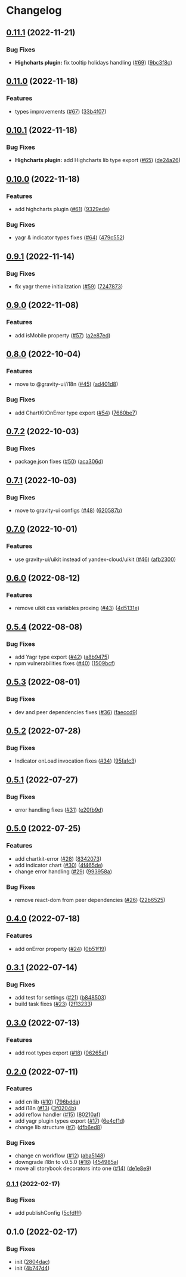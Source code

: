 # Changelog

## [0.11.1](https://github.com/gravity-ui/chartkit/compare/v0.11.0...v0.11.1) (2022-11-21)


### Bug Fixes

* **Highcharts plugin:** fix tooltip holidays handling ([#69](https://github.com/gravity-ui/chartkit/issues/69)) ([9bc3f8c](https://github.com/gravity-ui/chartkit/commit/9bc3f8c7a62d3b269626be87a46de1d8a6949f57))

## [0.11.0](https://github.com/gravity-ui/chartkit/compare/v0.10.1...v0.11.0) (2022-11-18)


### Features

* types improvements ([#67](https://github.com/gravity-ui/chartkit/issues/67)) ([33b4f07](https://github.com/gravity-ui/chartkit/commit/33b4f07a24abdfde52005ddbbf17fb7a25817beb))

## [0.10.1](https://github.com/gravity-ui/chartkit/compare/v0.10.0...v0.10.1) (2022-11-18)


### Bug Fixes

* **Highcharts plugin:** add Highcharts lib type export ([#65](https://github.com/gravity-ui/chartkit/issues/65)) ([de24a26](https://github.com/gravity-ui/chartkit/commit/de24a264197441b21261438808838e5fbd0a8402))

## [0.10.0](https://github.com/gravity-ui/chartkit/compare/v0.9.1...v0.10.0) (2022-11-18)


### Features

* add highcharts plugin ([#61](https://github.com/gravity-ui/chartkit/issues/61)) ([9329ede](https://github.com/gravity-ui/chartkit/commit/9329edeaba8c4ef84b1fc30bb7196ba350dc3abd))


### Bug Fixes

* yagr & indicator types fixes ([#64](https://github.com/gravity-ui/chartkit/issues/64)) ([479c552](https://github.com/gravity-ui/chartkit/commit/479c552f5ce1890451f3f104fc8efb730f2baf67))

## [0.9.1](https://github.com/gravity-ui/chartkit/compare/v0.9.0...v0.9.1) (2022-11-14)


### Bug Fixes

* fix yagr theme initialization ([#59](https://github.com/gravity-ui/chartkit/issues/59)) ([7247873](https://github.com/gravity-ui/chartkit/commit/724787380b8d81f6dfdaae1f6e5c1b806af32e3c))

## [0.9.0](https://github.com/gravity-ui/chartkit/compare/v0.8.0...v0.9.0) (2022-11-08)


### Features

* add isMobile property ([#57](https://github.com/gravity-ui/chartkit/issues/57)) ([a2e87ed](https://github.com/gravity-ui/chartkit/commit/a2e87edf1d05705fb92c2571b5a71496c48d9215))

## [0.8.0](https://github.com/gravity-ui/chartkit/compare/v0.7.2...v0.8.0) (2022-10-04)


### Features

* move to @gravity-ui/i18n ([#45](https://github.com/gravity-ui/chartkit/issues/45)) ([ad401d8](https://github.com/gravity-ui/chartkit/commit/ad401d85bf50ab4ceb0ae8a837c4b11cd36a4acd))


### Bug Fixes

* add ChartKitOnError type export ([#54](https://github.com/gravity-ui/chartkit/issues/54)) ([7660be7](https://github.com/gravity-ui/chartkit/commit/7660be756cd3ec1057aa9fd4bb45226c9632e80f))

## [0.7.2](https://github.com/gravity-ui/chartkit/compare/v0.7.1...v0.7.2) (2022-10-03)


### Bug Fixes

* package.json fixes ([#50](https://github.com/gravity-ui/chartkit/issues/50)) ([aca306d](https://github.com/gravity-ui/chartkit/commit/aca306dc8872951a48c1db0362ae1912138d72ed))

## [0.7.1](https://github.com/gravity-ui/chartkit/compare/v0.7.0...v0.7.1) (2022-10-03)


### Bug Fixes

* move to gravity-ui configs ([#48](https://github.com/gravity-ui/chartkit/issues/48)) ([620587b](https://github.com/gravity-ui/chartkit/commit/620587b41febade698f12e67506aab683934e7b3))

## [0.7.0](https://github.com/yandex-cloud/chartkit/compare/v0.6.0...v0.7.0) (2022-10-01)


### Features

* use gravity-ui/uikit instead of yandex-cloud/uikit ([#46](https://github.com/yandex-cloud/chartkit/issues/46)) ([afb2300](https://github.com/yandex-cloud/chartkit/commit/afb230036bb26573159e5f03e0972653b6692d86))

## [0.6.0](https://github.com/yandex-cloud/chartkit/compare/v0.5.4...v0.6.0) (2022-08-12)


### Features

* remove uikit css variables proxing ([#43](https://github.com/yandex-cloud/chartkit/issues/43)) ([4d5131e](https://github.com/yandex-cloud/chartkit/commit/4d5131e0d77270e44bef94f0ba05c9fc5c317704))

## [0.5.4](https://github.com/yandex-cloud/chartkit/compare/v0.5.3...v0.5.4) (2022-08-08)


### Bug Fixes

* add Yagr type export ([#42](https://github.com/yandex-cloud/chartkit/issues/42)) ([a8b9475](https://github.com/yandex-cloud/chartkit/commit/a8b94755bbb0d42652db3e4266e0ca04481ad99f))
* npm vulnerabilities fixes ([#40](https://github.com/yandex-cloud/chartkit/issues/40)) ([1509bcf](https://github.com/yandex-cloud/chartkit/commit/1509bcf87a50d9281c3ea47074c694db429ad5d4))

## [0.5.3](https://github.com/yandex-cloud/chartkit/compare/v0.5.2...v0.5.3) (2022-08-01)


### Bug Fixes

* dev and peer dependencies fixes ([#36](https://github.com/yandex-cloud/chartkit/issues/36)) ([faeccd9](https://github.com/yandex-cloud/chartkit/commit/faeccd9aca9b84ee02edeadef3db2d2abeedb143))

## [0.5.2](https://github.com/yandex-cloud/chartkit/compare/v0.5.1...v0.5.2) (2022-07-28)


### Bug Fixes

* Indicator onLoad invocation fixes ([#34](https://github.com/yandex-cloud/chartkit/issues/34)) ([95fafc3](https://github.com/yandex-cloud/chartkit/commit/95fafc381bbafe47173f802310a67e7ced243d80))

## [0.5.1](https://github.com/yandex-cloud/chartkit/compare/v0.5.0...v0.5.1) (2022-07-27)


### Bug Fixes

* error handling fixes ([#31](https://github.com/yandex-cloud/chartkit/issues/31)) ([e20fb9d](https://github.com/yandex-cloud/chartkit/commit/e20fb9df1d811efa08a8a68110b1a6819a384af4))

## [0.5.0](https://github.com/yandex-cloud/chartkit/compare/v0.4.0...v0.5.0) (2022-07-25)


### Features

* add chartkit-error ([#28](https://github.com/yandex-cloud/chartkit/issues/28)) ([8342073](https://github.com/yandex-cloud/chartkit/commit/83420738dd431fa1ce2b96f18631f84ca36ed4af))
* add indicator chart ([#30](https://github.com/yandex-cloud/chartkit/issues/30)) ([4f465de](https://github.com/yandex-cloud/chartkit/commit/4f465de3afdee721f96868d975f3aee647177f76))
* change error handling ([#29](https://github.com/yandex-cloud/chartkit/issues/29)) ([993958a](https://github.com/yandex-cloud/chartkit/commit/993958a68e1c4376e037bd006d6b19f013b58cfb))


### Bug Fixes

* remove react-dom from peer dependencies ([#26](https://github.com/yandex-cloud/chartkit/issues/26)) ([22b6525](https://github.com/yandex-cloud/chartkit/commit/22b6525c767104e56cc51cf5dee5340253f7c080))

## [0.4.0](https://github.com/yandex-cloud/chartkit/compare/v0.3.1...v0.4.0) (2022-07-18)


### Features

* add onError property ([#24](https://github.com/yandex-cloud/chartkit/issues/24)) ([0b51f19](https://github.com/yandex-cloud/chartkit/commit/0b51f195612cb80ab8e40b5d115eb7650f986888))

## [0.3.1](https://github.com/yandex-cloud/chartkit/compare/v0.3.0...v0.3.1) (2022-07-14)


### Bug Fixes

* add test for settings ([#21](https://github.com/yandex-cloud/chartkit/issues/21)) ([b848503](https://github.com/yandex-cloud/chartkit/commit/b8485032d9ab14edda0a8f193f9174e3a6c687bf))
* build task fixes ([#23](https://github.com/yandex-cloud/chartkit/issues/23)) ([2f13233](https://github.com/yandex-cloud/chartkit/commit/2f13233005d8fe7d10d496464ec3aed0a9ea5743))

## [0.3.0](https://github.com/yandex-cloud/chartkit/compare/v0.2.0...v0.3.0) (2022-07-13)


### Features

* add root types export ([#18](https://github.com/yandex-cloud/chartkit/issues/18)) ([06265a1](https://github.com/yandex-cloud/chartkit/commit/06265a10f518836ac63f2b847e73dd19b3e2e8ca))

## [0.2.0](https://github.com/yandex-cloud/chartkit/compare/v0.1.1...v0.2.0) (2022-07-11)


### Features

* add cn lib ([#10](https://github.com/yandex-cloud/chartkit/issues/10)) ([796bdda](https://github.com/yandex-cloud/chartkit/commit/796bdda22fbf69ea8fc37965486e358ea3779a7e))
* add i18n ([#13](https://github.com/yandex-cloud/chartkit/issues/13)) ([3f0204b](https://github.com/yandex-cloud/chartkit/commit/3f0204bb949aeb596632b3479d7e5ee130d91225))
* add reflow handler ([#15](https://github.com/yandex-cloud/chartkit/issues/15)) ([80210af](https://github.com/yandex-cloud/chartkit/commit/80210af775ca7476f107f6ecc2ae9983baa9a8e3))
* add yagr plugin types export ([#17](https://github.com/yandex-cloud/chartkit/issues/17)) ([6e4cf1d](https://github.com/yandex-cloud/chartkit/commit/6e4cf1dc5cc584a9bda99b39122f489ed35f90e2))
* change lib structure ([#7](https://github.com/yandex-cloud/chartkit/issues/7)) ([dfb6ed8](https://github.com/yandex-cloud/chartkit/commit/dfb6ed839fd49a13006e75bca77abfd43849653b))


### Bug Fixes

* change cn workflow ([#12](https://github.com/yandex-cloud/chartkit/issues/12)) ([aba5148](https://github.com/yandex-cloud/chartkit/commit/aba5148237aa0dd0bfd89744c77e30ebbcbcb90e))
* downgrade i18n to v0.5.0 ([#16](https://github.com/yandex-cloud/chartkit/issues/16)) ([454985a](https://github.com/yandex-cloud/chartkit/commit/454985a6c339775ebc0a96d77a20792b31b305c7))
* move all storybook decorators into one ([#14](https://github.com/yandex-cloud/chartkit/issues/14)) ([de1e8e9](https://github.com/yandex-cloud/chartkit/commit/de1e8e90325142e41ece8edc785119440b49fa0c))

### [0.1.1](https://www.github.com/yandex-cloud/ChartKit/compare/v0.1.0...v0.1.1) (2022-02-17)


### Bug Fixes

* add publishConfig ([5cfdfff](https://www.github.com/yandex-cloud/ChartKit/commit/5cfdfffbdcafb8baeb05338ef07dd3a602c51797))

## 0.1.0 (2022-02-17)


### Bug Fixes

* init ([2804dac](https://www.github.com/yandex-cloud/ChartKit/commit/2804dacfd0f11e15cda6a84ca22172bf2d74b532))
* init ([4b747d4](https://www.github.com/yandex-cloud/ChartKit/commit/4b747d409122fc4ae330040e75e273ee9a602bcf))
